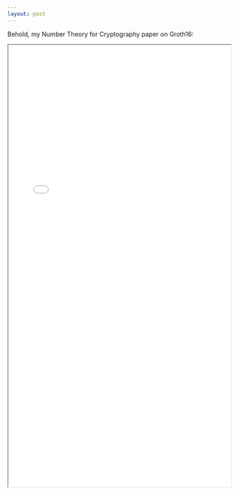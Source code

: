 ```yaml
---
layout: post
---
```


Behold, my Number Theory for Cryptography paper on Groth16:
<iframe src="math110_WIM.pdf" width="100%" height="1000px"> </iframe>


